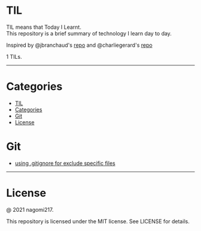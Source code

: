 # TIL

TIL means that Today I Learnt.<br>
This repository is a brief summary of technology I learn day to day.<br>

Inspired by @jbranchaud's [repo](https://github.com/jbranchaud/til) and @charliegerard's [repo](https://github.com/charliegerard/dev-notes)

1 TILs.

---

# Categories

- [TIL](#til)
- [Categories](#categories)
- [Git](#git)
- [License](#license)

# Git

- [using .gitignore for exclude specific files](Git/gitignore.md)

---

# License

@ 2021 nagomi217.

This repository is licensed under the MIT license. See LICENSE for details.
